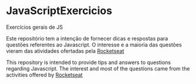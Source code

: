 # JavaScriptExercicios
Exercícios gerais de JS

Este repositório tem a intenção de fornecer dicas e respostas para questões referentes ao Javascript.
O interesse e a maioria das questões vieram das atividades ofertadas pela [Rocketseat](https://rocketseat.com.br/starter.)

This repository is intended to provide tips and answers to questions regarding Javascript.
The interest and most of the questions came from the activities offered by [Rocketseat](https://rocketseat.com.br/starter)
